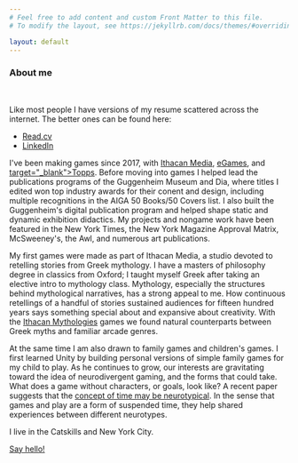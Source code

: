 ```yaml
---
# Feel free to add content and custom Front Matter to this file.
# To modify the layout, see https://jekyllrb.com/docs/themes/#overriding-theme-defaults

layout: default
---
```

<a name="bio"></a>

<h3>About me</h3>
<br/>

Like most people I have versions of my resume scattered across the internet. The better ones can be found here:
<ul>
<li><a href="https://read.cv/stephenhoban" target="_blank">Read.cv</a></li>
<li><a href="https://www.linkedin.com/in/stephenchoban/" target="_blank">LinkedIn</a></li>
</ul>
I've been making games since 2017, with <a href="https://ithacanmedia.com/" target="_blank">Ithacan Media</a>, <a href="https://play.egames.com/" target="_blank">eGames</a>, and <a href="https://play.toppsapps.com/"> target="_blank">Topps</a>. Before moving into games I helped lead the publications programs of the Guggenheim Museum and Dia, where titles I edited won top industry awards for their conent and design, including multiple recognitions in the AIGA 50 Books/50 Covers list. I also built the Guggenheim's digital publication program and helped shape static and dynamic exhibition didactics. My projects and nongame work have been featured in the New York Times, the New York Magazine Approval Matrix, McSweeney's, the Awl, and numerous art publications.

My first games were made as part of Ithacan Media, a studio devoted to retelling stories from Greek mythology. I have a masters of philosophy degree in classics from Oxford; I taught myself Greek after taking an elective intro to mythology class. Mythology, especially the structures behind mythological narratives, has a strong appeal to me. How continuous retellings of a handful of stories sustained audiences for fifteen hundred years says something special about and expansive about creativity. With the <a href="/ithacan.html#mythologies">Ithacan Mythologies</a> games we found natural counterparts between Greek myths and familiar arcade genres. 

At the same time I am also drawn to family games and children's games. I first learned Unity by building personal versions of simple family games for my child to play. As he continues to grow, our interests are gravitating toward the idea of neurodivergent gaming, and the forms that could take. What does a game without characters, or goals, look like? A recent paper suggests that the <A href="https://scitechdaily.com/physicists-are-unraveling-the-mystery-of-the-arrow-of-time/" target="_blank">concept of time may be neurotypical</a>. In the sense that games and play are a form of suspended time, they help shared experiences between different neurotypes.

I live in the Catskills and New York City.  

<a href="mailto: stephen.hoban@gmail.com?subject=hello">Say hello!</a>




